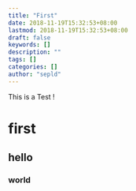 ```yaml
---
title: "First"
date: 2018-11-19T15:32:53+08:00
lastmod: 2018-11-19T15:32:53+08:00
draft: false
keywords: []
description: ""
tags: []
categories: []
author: "sepld"
---
```


<!--more-->

This is a Test !

# first

## hello
### world
